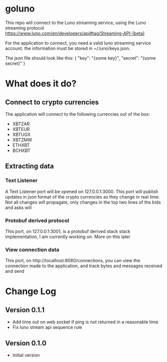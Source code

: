 # goluno

This repo will connect to the Luno streaming service, using the Luno streaming protocol https://www.luno.com/en/developers/api#tag/Streaming-API-(beta)

For the application to connect, you need a valid luno streaming service account. the information must be stored in  ~/.luno/keys.json. 

The json file should look like this:
{
  "key": "{some key}",
  "secret": "{some secret}"
}

# What does it do?

## Connect to crypto currencies

The application will connect to the following currencies out of the box:
* XBTZAR
* XBTEUR
* XBTUGX
* XBTZMW
* ETHXBT
* BCHXBT

## Extracting data
### Text Listener
A Text Listener port will be opened on 127.0.0.1:3000. This port will publish updates in json format of the crypto currencies as they change in real time. Not all changes will propagate,  only changes in the top two lines of the bids and asks will 

### Protobuf derived protocol
This port, on 127.0.0.1:3001, is a protobuf derived stack stack implementation, I am currently working on. More on this later

### View connection data
This port, on http://localhost:8080/connections, you can view the connection made to the application, and track bytes and messages received and send





# Change Log

## Version 0.1.1
* Add time out on web socket if ping is not returned in a reasonable time
* Fix luno stream api sequence rule

## Version 0.1.0
* Initial version

